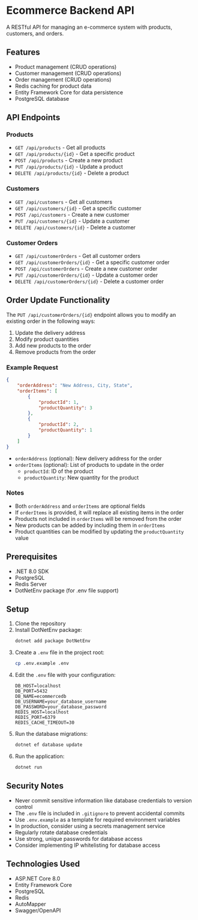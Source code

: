 # Ecommerce Backend API

A RESTful API for managing an e-commerce system with products, customers, and orders.

## Features

- Product management (CRUD operations)
- Customer management (CRUD operations)
- Order management (CRUD operations)
- Redis caching for product data
- Entity Framework Core for data persistence
- PostgreSQL database

## API Endpoints

### Products

- `GET /api/products` - Get all products
- `GET /api/products/{id}` - Get a specific product
- `POST /api/products` - Create a new product
- `PUT /api/products/{id}` - Update a product
- `DELETE /api/products/{id}` - Delete a product

### Customers

- `GET /api/customers` - Get all customers
- `GET /api/customers/{id}` - Get a specific customer
- `POST /api/customers` - Create a new customer
- `PUT /api/customers/{id}` - Update a customer
- `DELETE /api/customers/{id}` - Delete a customer

### Customer Orders

- `GET /api/customerOrders` - Get all customer orders
- `GET /api/customerOrders/{id}` - Get a specific customer order
- `POST /api/customerOrders` - Create a new customer order
- `PUT /api/customerOrders/{id}` - Update a customer order
- `DELETE /api/customerOrders/{id}` - Delete a customer order

## Order Update Functionality

The `PUT /api/customerOrders/{id}` endpoint allows you to modify an existing order in the following ways:

1. Update the delivery address
2. Modify product quantities
3. Add new products to the order
4. Remove products from the order

### Example Request

```json
{
    "orderAddress": "New Address, City, State",
    "orderItems": [
        {
            "productId": 1,
            "productQuantity": 3
        },
        {
            "productId": 2,
            "productQuantity": 1
        }
    ]
}
```

- `orderAddress` (optional): New delivery address for the order
- `orderItems` (optional): List of products to update in the order
  - `productId`: ID of the product
  - `productQuantity`: New quantity for the product

### Notes

- Both `orderAddress` and `orderItems` are optional fields
- If `orderItems` is provided, it will replace all existing items in the order
- Products not included in `orderItems` will be removed from the order
- New products can be added by including them in `orderItems`
- Product quantities can be modified by updating the `productQuantity` value

## Prerequisites

- .NET 8.0 SDK
- PostgreSQL
- Redis Server
- DotNetEnv package (for .env file support)

## Setup

1. Clone the repository
2. Install DotNetEnv package:
   ```bash
   dotnet add package DotNetEnv
   ```
3. Create a `.env` file in the project root:
   ```bash
   cp .env.example .env
   ```
4. Edit the `.env` file with your configuration:
   ```
   DB_HOST=localhost
   DB_PORT=5432
   DB_NAME=ecommercedb
   DB_USERNAME=your_database_username
   DB_PASSWORD=your_database_password
   REDIS_HOST=localhost
   REDIS_PORT=6379
   REDIS_CACHE_TIMEOUT=30
   ```
5. Run the database migrations:
   ```bash
   dotnet ef database update
   ```
6. Run the application:
   ```bash
   dotnet run
   ```

## Security Notes

- Never commit sensitive information like database credentials to version control
- The `.env` file is included in `.gitignore` to prevent accidental commits
- Use `.env.example` as a template for required environment variables
- In production, consider using a secrets management service
- Regularly rotate database credentials
- Use strong, unique passwords for database access
- Consider implementing IP whitelisting for database access

## Technologies Used

- ASP.NET Core 8.0
- Entity Framework Core
- PostgreSQL
- Redis
- AutoMapper
- Swagger/OpenAPI